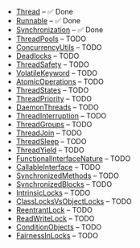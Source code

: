 - [Thread](./MultithreadingInJava/CoreConcepts/Thread.md) – ✅ Done
- [Runnable](./MultithreadingInJava/CoreConcepts/Runnable.md) – ✅ Done
- [Synchronization](./MultithreadingInJava/CoreConcepts/Synchronization.md) – ✅ Done
- [ThreadPools](./MultithreadingInJava/Advanced/ThreadPools.md) – TODO
- [ConcurrencyUtils](./MultithreadingInJava/Advanced/ConcurrencyUtils.md) – TODO
- [Deadlocks](./MultithreadingInJava/Pitfalls/Deadlocks.md) – TODO
- [ThreadSafety](./MultithreadingInJava/BestPractices/ThreadSafety.md) – TODO
- [VolatileKeyword](./MultithreadingInJava/CoreConcepts/VolatileKeyword.md) – TODO
- [AtomicOperations](./MultithreadingInJava/Advanced/AtomicOperations.md) – TODO
- [ThreadStates](./MultithreadingInJava/ThreadConcepts/ThreadStates.md) – TODO
- [ThreadPriority](./MultithreadingInJava/ThreadConcepts/ThreadPriority.md) – TODO
- [DaemonThreads](./MultithreadingInJava/ThreadConcepts/DaemonThreads.md) – TODO
- [ThreadInterruption](./MultithreadingInJava/ThreadConcepts/ThreadInterruption.md) – TODO
- [ThreadGroups](./MultithreadingInJava/ThreadConcepts/ThreadGroups.md) – TODO
- [ThreadJoin](./MultithreadingInJava/CoreConcepts/ThreadJoin.md) – TODO
- [ThreadSleep](./MultithreadingInJava/CoreConcepts/ThreadSleep.md) – TODO
- [ThreadYield](./MultithreadingInJava/CoreConcepts/ThreadYield.md) – TODO
- [FunctionalInterfaceNature](./MultithreadingInJava/CoreConcepts/FunctionalInterfaceNature.md) – TODO
- [CallableInterface](./MultithreadingInJava/Advanced/CallableInterface.md) – TODO
- [SynchronizedMethods](./MultithreadingInJava/CoreConcepts/SynchronizationMechanisms/SynchronizedMethods.md) – TODO
- [SynchronizedBlocks](./MultithreadingInJava/CoreConcepts/SynchronizationMechanisms/SynchronizedBlocks.md) – TODO
- [IntrinsicLocks](./MultithreadingInJava/CoreConcepts/SynchronizationMechanisms/IntrinsicLocks.md) – TODO
- [ClassLocksVsObjectLocks](./MultithreadingInJava/CoreConcepts/SynchronizationMechanisms/ClassLocksVsObjectLocks.md) – TODO
- [ReentrantLock](./MultithreadingInJava/Advanced/Locks/ReentrantLock.md) – TODO
- [ReadWriteLock](./MultithreadingInJava/Advanced/Locks/ReadWriteLock.md) – TODO
- [ConditionObjects](./MultithreadingInJava/Advanced/Locks/ConditionObjects.md) – TODO
- [FairnessInLocks](./MultithreadingInJava/Advanced/Locks/Fairness.md) – TODO
